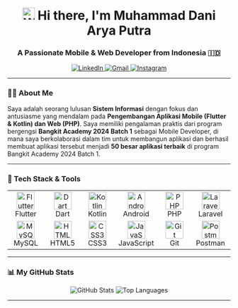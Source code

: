 <h1 align="center">
  <img src="https://media.giphy.com/media/hvRJCLFzcasrR4ia7z/giphy.gif" width="28px" alt="Waving hand">
  Hi there, I'm Muhammad Dani Arya Putra
</h1>
<h3 align="center">A Passionate Mobile & Web Developer from Indonesia 🇮🇩</h3>

<p align="center">
  <a href="https://www.linkedin.com/in/muhammad-dani-arya-putra/" target="_blank">
    <img src="https://img.shields.io/badge/LinkedIn-0077B5?style=for-the-badge&logo=linkedin&logoColor=white" alt="LinkedIn">
  </a>
  <a href="mailto:daniaryap001@gmail.com">
    <img src="https://img.shields.io/badge/Gmail-D14836?style=for-the-badge&logo=gmail&logoColor=white" alt="Gmail">
  </a>
  <a href="https://www.instagram.com/notdaniarya/" target="_blank">
    <img src="https://img.shields.io/badge/Instagram-E4405F?style=for-the-badge&logo=instagram&logoColor=white" alt="Instagram">
  </a>
</p>

---

### 👨‍💻 About Me

Saya adalah seorang lulusan **Sistem Informasi** dengan fokus dan antusiasme yang mendalam pada **Pengembangan Aplikasi Mobile (Flutter & Kotlin) dan Web (PHP)**. Saya memiliki pengalaman praktis dari program bergengsi **Bangkit Academy 2024 Batch 1** sebagai Mobile Developer, di mana saya berkolaborasi dalam tim untuk membangun aplikasi dan berhasil membuat aplikasi tersebut menjadi **50 besar aplikasi terbaik** di program Bangkit Academy 2024 Batch 1.

---

### 🚀 Tech Stack & Tools

<div align="center">
<table>
  <tr>
    <td align="center" width="100">
      <img src="https://cdn.jsdelivr.net/gh/devicons/devicon/icons/flutter/flutter-original.svg" width="40" height="40" alt="Flutter" />
      <br>Flutter
    </td>
    <td align="center" width="100">
      <img src="https://cdn.jsdelivr.net/gh/devicons/devicon/icons/dart/dart-original.svg" width="40" height="40" alt="Dart" />
      <br>Dart
    </td>
    <td align="center" width="100">
      <img src="https://cdn.jsdelivr.net/gh/devicons/devicon/icons/kotlin/kotlin-original.svg" width="40" height="40" alt="Kotlin" />
      <br>Kotlin
    </td>
    <td align="center" width="100">
      <img src="https://cdn.jsdelivr.net/gh/devicons/devicon/icons/android/android-original.svg" width="40" height="40" alt="Android" />
      <br>Android
    </td>
    <td align="center" width="100">
      <img src="https://cdn.jsdelivr.net/gh/devicons/devicon/icons/php/php-original.svg" width="40" height="40" alt="PHP" />
      <br>PHP
    </td>
     <td align="center" width="100">
      <img src="https://cdn.jsdelivr.net/gh/devicons/devicon/icons/laravel/laravel-plain.svg" width="40" height="40" alt="Laravel" />
      <br>Laravel
    </td>
  </tr>
  <tr>
    <td align="center" width="100">
      <img src="https://cdn.jsdelivr.net/gh/devicons/devicon/icons/mysql/mysql-original-wordmark.svg" width="40" height="40" alt="MySQL" />
      <br>MySQL
    </td>
     <td align="center" width="100">
      <img src="https://cdn.jsdelivr.net/gh/devicons/devicon/icons/html5/html5-original.svg" width="40" height="40" alt="HTML5" />
      <br>HTML5
    </td>
    <td align="center" width="100">
      <img src="https://cdn.jsdelivr.net/gh/devicons/devicon/icons/css3/css3-original.svg" width="40" height="40" alt="CSS3" />
      <br>CSS3
    </td>
    <td align="center" width="100">
      <img src="https://cdn.jsdelivr.net/gh/devicons/devicon/icons/javascript/javascript-original.svg" width="40" height="40" alt="JavaScript" />
      <br>JavaScript
    </td>
    <td align="center" width="100">
      <img src="https://cdn.jsdelivr.net/gh/devicons/devicon/icons/git/git-original.svg" width="40" height="40" alt="Git" />
      <br>Git
    </td>
     <td align="center" width="100">
      <img src="https://cdn.worldvectorlogo.com/logos/postman.svg" width="40" height="40" alt="Postman" />
      <br>Postman
    </td>
  </tr>
</table>
</div>

---

### 📊 My GitHub Stats

<p align="center">
  <img src="https://github-readme-stats.vercel.app/api?username=NotDaniArya&show_icons=true&theme=tokyonight&hide_border=true&include_all_commits=true&count_private=true" alt="GitHub Stats" />
  <img src="https://github-readme-stats.vercel.app/api/top-langs/?username=NotDaniArya&layout=compact&theme=tokyonight&hide_border=true&include_all_commits=true&count_private=true&langs_count=8" alt="Top Languages" />
</p>

---

